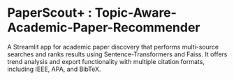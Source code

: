 # PaperScout+ : Topic-Aware-Academic-Paper-Recommender
A Streamlit app for academic paper discovery that performs multi-source searches and ranks results using Sentence-Transformers and Faiss. It offers trend analysis and export functionality with multiple citation formats, including IEEE, APA, and BibTeX.
